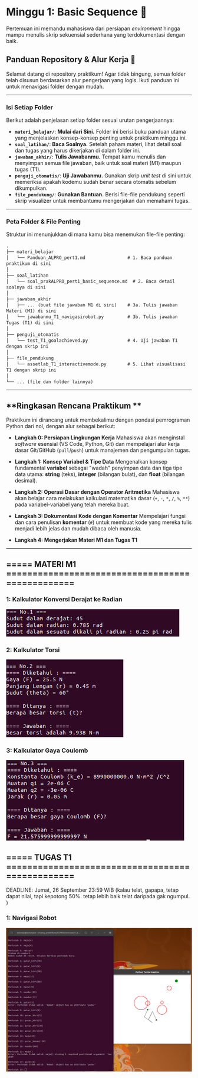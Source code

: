 # Minggu 1: Basic Sequence 📝

Pertemuan ini memandu mahasiswa dari persiapan *environment* hingga mampu menulis skrip sekuensial sederhana yang terdokumentasi dengan baik.

## **Panduan Repository & Alur Kerja 🚀**

Selamat datang di repository praktikum\! Agar tidak bingung, semua folder telah disusun berdasarkan alur pengerjaan yang logis. Ikuti panduan ini untuk menavigasi folder dengan mudah.

-----

### **Isi Setiap Folder**

Berikut adalah penjelasan setiap folder sesuai urutan pengerjaannya:

  * **`materi_belajar/`**: **Mulai dari Sini.** Folder ini berisi buku panduan utama yang menjelaskan konsep-konsep penting untuk praktikum minggu ini.
  * **`soal_latihan/`**: **Baca Soalnya.** Setelah paham materi, lihat detail soal dan tugas yang harus dikerjakan di dalam folder ini.
  * **`jawaban_akhir/`**: **Tulis Jawabanmu.** Tempat kamu menulis dan menyimpan semua file jawaban, baik untuk soal materi (M1) maupun tugas (T1).
  * **`penguji_otomatis/`**: **Uji Jawabanmu.** Gunakan skrip *unit test* di sini untuk memeriksa apakah kodemu sudah benar secara otomatis sebelum dikumpulkan.
  * **`file_pendukung/`**: **Gunakan Bantuan.** Berisi file-file pendukung seperti skrip visualizer untuk membantumu mengerjakan dan memahami tugas.

-----

### **Peta Folder & File Penting**

Struktur ini menunjukkan di mana kamu bisa menemukan file-file penting:

```
.
├── materi_belajar
│   └── Panduan_ALPRO_pert1.md                # 1. Baca panduan praktikum di sini
│
├── soal_latihan
│   └── soal_prakALPRO_pert1_basic_sequence.md  # 2. Baca detail soalnya di sini
│
├── jawaban_akhir
│   ├── ... (buat file jawaban M1 di sini)    # 3a. Tulis jawaban Materi (M1) di sini
│   └── jawabanmu_T1_navigasirobot.py         # 3b. Tulis jawaban Tugas (T1) di sini
│
├── penguji_otomatis
│   └── test_T1_goalachieved.py               # 4. Uji jawaban T1 dengan skrip ini
│
├── file_pendukung
│   └── assetlab_T1_interactivemode.py        # 5. Lihat visualisasi T1 dengan skrip ini
│
└── ... (file dan folder lainnya)
```

---

## **Ringkasan Rencana Praktikum **

Praktikum ini dirancang untuk membekalimu dengan pondasi pemrograman Python dari nol, dengan alur sebagai berikut:

* **Langkah 0: Persiapan Lingkungan Kerja**
    Mahasiswa akan menginstal *software* esensial (VS Code, Python, Git) dan mempelajari alur kerja dasar Git/GitHub (`pull`/`push`) untuk manajemen dan pengumpulan tugas.

* **Langkah 1: Konsep Variabel & Tipe Data**
    Mengenalkan konsep fundamental **variabel** sebagai "wadah" penyimpan data dan tiga tipe data utama: **string** (teks), **integer** (bilangan bulat), dan **float** (bilangan desimal).

* **Langkah 2: Operasi Dasar dengan Operator Aritmetika**
    Mahasiswa akan belajar cara melakukan kalkulasi matematika dasar (`+`, `-`, `*`, `/`, `%`, `**`) pada variabel-variabel yang telah mereka buat.

* **Langkah 3: Dokumentasi Kode dengan Komentar**
    Mempelajari fungsi dan cara penulisan **komentar** (`#`) untuk membuat kode yang mereka tulis menjadi lebih jelas dan mudah dibaca oleh manusia.

* **Langkah 4: Mengerjakan Materi M1 dan Tugas T1**

-----



## ===== MATERI M1 ================================================  

### **1: Kalkulator Konversi Derajat ke Radian**
![ss soal](file_pendukung/foto/ss_M1_1.png)  


### **2: Kalkulator Torsi**
![ss soal](file_pendukung/foto/ss_M1_2.png)  



### **3: Kalkulator Gaya Coulomb**
![ss soal](file_pendukung/foto/ss_M1_3.png)  


## ===== TUGAS T1 ================================================  
DEADLINE: Jumat, 26 September 23:59 WIB
(kalau telat, gapapa, tetap dapat nilai, tapi kepotong 50%. tetap lebih baik telat daripada gak ngumpul. ) 

### **1: Navigasi Robot**
![ss soal](file_pendukung/foto/ss_T1_nyobainteractivemode.png)  


